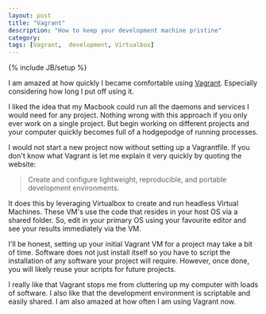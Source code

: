 ```yaml
---
layout: post
title: "Vagrant"
description: "How to keep your development machine pristine"
category: 
tags: [Vagrant,  development, Virtualbox]
---
```

{% include JB/setup %}

I am amazed at how quickly I became comfortable using [Vagrant](http://vagrantup.com/). Especially
considering how long I put off using it. 

I liked the idea that my Macbook could run all the daemons and services I would need for any project. Nothing wrong with this approach if you only ever work on a single project. 
But begin working on different projects and your computer quickly becomes full of a hodgepodge of running processes.

I would not start a new project now without setting up a Vagrantfile. If you don't know what Vagrant is let me explain it very quickly by quoting the website:

> Create and configure lightweight, reproducible, and portable development environments.

It does this by leveraging Virtualbox to create and run headless Virtual Machines. These VM's use the code that resides in your host OS via a shared folder. 
So, edit in your primary OS using your favourite editor and see your results immediately via the VM.

I'll be honest, setting up your initial Vagrant VM for a project may take a bit of time. Software does not just install itself so you have to script the installation of any software your project will require. However, once done, you will likely reuse your scripts for future projects.

I really like that Vagrant stops me from cluttering up my computer with loads of software. I also like that the development environment is scriptable and easily shared. I am also amazed at how often I am using Vagrant now.